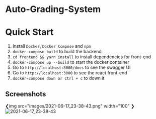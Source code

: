# Auto-Grading-System

# Quick Start

1. Install `Docker`, `Docker Compose` and `npm`
1. `docker-compose build` to build the backend
1. `cd frontend && yarn install` to install dependencies for front-end
1. `docker-compose up --build` to start the docker container
1. Go to `http://localhost:8000/docs` to see the swagger UI
1. Go to `http://localhost:3000` to see the react front-end
1. `docker-compose down or ctrl + c` to down it



## Screenshots
❮img src="images/2021-06-17_23-38-43.png" width="100" ❯
![2021-06-17_23-38-43](https://user-images.githubusercontent.com/55062643/122470016-400cff80-cfc6-11eb-9562-aab95ec1b63e.png)
